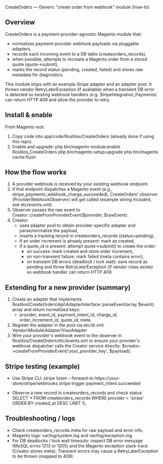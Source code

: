 CreateOrders — Generic "create order from webhook" module (how-to)

Overview
--------
CreateOrders is a payment-provider-agnostic Magento module that:
- normalizes payment-provider webhook payloads via pluggable adapters,
- records each incoming event to a DB table (createorders_records),
- when possible, attempts to recreate a Magento order from a stored quote (quote->submit),
- marks the record status (pending, created, failed) and stores raw metadata for diagnostics.

This module ships with an example Stripe adapter and an adapter pool. 
It throws vendor RetryLaterException (if available) when a transient DB error is detected so existing webhook handlers (e.g. StripeIntegration_Payments) can return HTTP 409 and allow the provider to retry.

Install & enable
----------------
From Magento root:
1) Copy code into app/code/Rostilos/CreateOrders (already done if using this repo).
2) Enable and upgrade:
   php bin/magento module:enable Rostilos_CreateOrders
   php bin/magento setup:upgrade
   php bin/magento cache:flush


How the flow works
------------------
1) A provider webhook is received by your existing webhook endpoint.
2) If that endpoint dispatches a Magento event (e.g., stripe_payments_webhook_charge_succeeded), CreateOrders' observer (ProviderWebhookObserver) will get called (example wiring included, see etc/events.xml).
3) Observer passes the raw event to Creator::createFromProviderEvent($provider, $rawEvent).
4) Creator:
   - uses adapter pool to obtain provider-specific adapter and parse/normalize the payload,
   - inserts a tracking record in createorders_records (status=pending),
   - if an order increment is already present: mark as created,
   - if a quote_id is present: attempt quote->submit() to create the order:
       - on success: mark created and store order increment,
       - on non-transient failure: mark failed (meta contains error),
       - on transient DB errors (deadlock / lock wait): save record as pending and throw RetryLaterException (if vendor class exists) so webhook handler can return HTTP 409.

Extending for a new provider (summary)
--------------------------------------
1) Create an adapter that implements Rostilos\CreateOrders\Api\AdapterInterface::parseEvent(array $event): array and return normalized keys:
   - provider, event_id, payment_intent_id, charge_id, order_increment_id, quote_id, meta.
2) Register the adapter in the pool via etc/di.xml:
   <type name="Rostilos\CreateOrders\Model\Adapter\Pool">
     <arguments>
       <argument name="adapters" xsi:type="array">
         <item name="your_provider_key" xsi:type="string">Vendor\Module\Adapter\YourAdapter</item>
       </argument>
     </arguments>
   </type>
3) Wire your provider's webhook event to the observer in Rostilos/CreateOrders/etc/events.xml or ensure your provider's webhook dispatcher calls the Creator service directly:
   $creator->createFromProviderEvent('your_provider_key', $payload);

Stripe testing (example)
------------------------
- Use Stripe CLI:
  stripe listen --forward-to https://your-store/stripe/webhooks
  stripe trigger payment_intent.succeeded

- Observe a new record in createorders_records and check status:
  SELECT * FROM createorders_records WHERE provider = 'stripe' ORDER BY created_at DESC LIMIT 5;

Troubleshooting / logs
----------------------
- Check createorders_records.meta for raw payload and error info.
- Magento logs: var/log/system.log and var/log/exception.log
- For DB deadlocks / lock wait timeouts: inspect DB error message (MySQL errno 1213 or 1205) and the Magento exception stack trace (Creator stores meta). Transient errors may cause a RetryLaterException to be thrown (mapped to 409).
